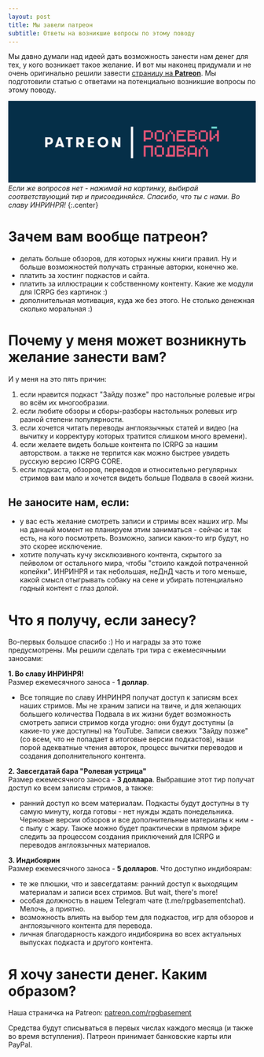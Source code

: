 ```yaml
---
layout: post
title: Мы завели патреон
subtitle: Ответы на возникшие вопросы по этому поводу
---
```

Мы давно думали над идеей дать возможность занести нам денег для тех, у кого возникает такое желание. И вот мы наконец придумали и не очень оригинально решили завести [страницу на **Patreon**](https://www.patreon.com/rpgbasement). Мы подготовили статью с ответами на потенциально возникшие вопросы по этому поводу.

[![](/img/patreon.png)](https://www.patreon.com/rpgbasement)  
*Если же вопросов нет - нажимай на картинку, выбирай соответствующий тир и присоединяйся. Спасибо, что ты с нами. Во славу ИНРИНРЯ!*
{:.center}

# Зачем вам вообще патреон?

- делать больше обзоров, для которых нужны книги правил. Ну и больше возможностей получать странные авторки, конечно же.
- платить за хостинг подкастов и сайта.
- платить за иллюстрации к собственному контенту. Какие же модули для ICRPG без картинок :)
- дополнительная мотивация, куда же без этого. Не столько денежная сколько моральная :)

# Почему у меня может возникнуть желание занести вам?

И у меня на это пять причин:

1. если нравится подкаст "Зайду позже" про настольные ролевые игры во всём их многообразии.
2. если любите обзоры и сборы-разборы настольных ролевых игр разной степени популярности.
3. если хочется читать переводы англоязычных статей и видео (на вычитку и корректуру которых тратится слишком много времени).
4. если желаете видеть больше контента по ICRPG за нашим авторством. а также не терпится как можно быстрее увидеть русскую версию ICRPG CORE. 
5. если подкаста, обзоров, переводов и относительно регулярных стримов вам мало и хочется видеть больше Подвала в своей жизни.

## Не заносите нам, если:

- у вас есть желание смотреть записи и стримы всех наших игр. Мы на данный момент не планируем этим заниматься - сейчас и так есть, на кого посмотреть. Возможно, записи каких-то игр будут, но это скорее исключение.
- хотите получать кучу эксклюзивного контента, скрытого за пейволом от остального мира, чтобы "стоило каждой потраченной копейки". ИНРИНРЯ и так небольшая, неДнД часть и того меньше, какой смысл отыгрывать собаку на сене и убирать потенциально годный контент с глаз долой.

# Что я получу, если занесу?
Во-первых большое спасибо :) Но и награды за это тоже предусмотрены. Мы решили сделать три тира с ежемесячными заносами:

**1. Во славу ИНРИНРЯ!**  
Размер ежемесячного заноса - **1 доллар**.  
- Все топящие по славу ИНРИНРЯ получат доступ к записям всех наших стримов. Мы не храним записи на твиче, и для желающих большего количества Подвала в их жизни будет возможность смотреть записи стримов когда угодно: они будут доступны (а какие-то уже доступны) на YouTube. Записи свежих "Зайду позже" (со всем, что не попадает в итоговые версии подкастов), наши порой адекватные чтения авторок, процесс вычитки переводов и создания дополнительного контента.

**2. Завсегдатай бара "Ролевая устрица"**  
Размер ежемесячного заноса - **3 доллара**. Выбравшие этот тир получат доступ ко всем записям стримов, а также:  
- ранний доступ ко всем материалам. Подкасты будут доступны в ту самую минуту, когда готовы - нет нужды ждать понедельника. Черновые версии обзоров и все дополнительные материалы к ним - с пылу с жару. Также можно будет практически в прямом эфире следить за процессом создания приключений для ICRPG и переводов англоязычных материалов.

**3. Индибоярин**  
Размер ежемесячного заноса - **5 долларов**. Что доступно индибоярам:  
- те же плюшки, что и завсегдатаям: ранний доступ к выходящим материалам и записи всех стримов. But wait, there's more!  
- особая должность в нашем Telegram чате (t.me/rpgbasementchat). Мелочь, а приятно.  
- возможность влиять на выбор тем для подкастов, игр для обзоров и англоязычного контента для перевода.  
- личная благодарность каждого индибоярина во всех актуальных выпусках подкаста и другого контента.  

# Я хочу занести денег. Каким образом?
Наша страничка на Patreon: [patreon.com/rpgbasement](https://www.patreon.com/rpgbasement)

Средства будут списываться в первых числах каждого месяца (и также во время вступления). Патреон принимает банковские карты или PayPal.

